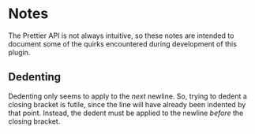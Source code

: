# Notes

The Prettier API is not always intuitive, so these notes are intended to document some of the quirks encountered during development of this plugin.

## Dedenting

Dedenting only seems to apply to the _next_ newline. So, trying to dedent a closing bracket is futile, since the line will have already been indented by that point. Instead, the dedent must be applied to the newline _before_ the closing bracket.
